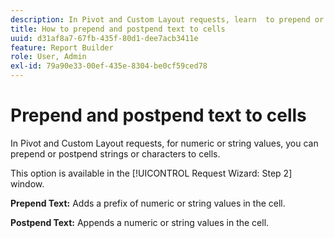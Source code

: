 ```yaml
---
description: In Pivot and Custom Layout requests, learn  to prepend or postpend strings or characters to cells.
title: How to prepend and postpend text to cells
uuid: d31af8a7-67fb-435f-80d1-dee7acb3411e
feature: Report Builder
role: User, Admin
exl-id: 79a90e33-00ef-435e-8304-be0cf59ced78
---
```

# Prepend and postpend text to cells

In Pivot and Custom Layout requests, for numeric or string values, you can prepend or postpend strings or characters to cells.

This option is available in the [!UICONTROL Request Wizard: Step 2] window.

**Prepend Text:** Adds a prefix of numeric or string values in the cell.

**Postpend Text:** Appends a numeric or string values in the cell.
